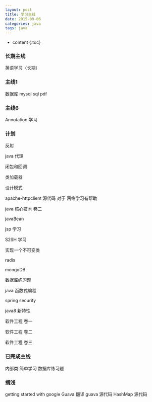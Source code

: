```yaml
---
layout: post
title: 学习主线
date: 2015-09-06
categories: java
tags: java
---
```


* content
{:toc}

### 长期主线
英语学习（长期） 

### 主线1
数据库 mysql sql pdf 

### 主线6 
Annotation 学习

### 计划
反射

java 代理

闭包和回调

类加载器

设计模式

apache-httpclient 源代码 对于 网络学习有帮助

java 核心技术 卷二

javaBean 

jsp 学习

S2SH 学习

实现一个不可变类

radis 

mongoDB

数据库练习题

java 函数式编程

spring security 

java8 新特性

软件工程 卷一

软件工程 卷二

软件工程 卷三

### 已完成主线
内部类 简单学习
数据库练习题


### 搁浅
getting started with google Guava 翻译
guava 源代码
HashMap 源代码
